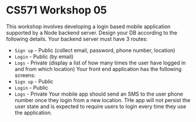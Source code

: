 # CS571 Workshop 05
This workshop involves developing a login based mobile application supported by a Node backend server. Design your DB according to the following details. 
Your backend server must have 3 routes:
* `Sign up` - Public (collect email, password, phone number, location)
* `Login` - Public (by email)
* `Logs` - Private (display a list of how many times the user have logged in and from which location)
Your front end application has the following screens:
* `Sign up` - Public
* `Login` - Public
* `Logs` - Private
Your mobile app should send an SMS to the user phone number once they login from a new location.
THe app will not persist the user state and is expected to require users to login every time they use the application.
